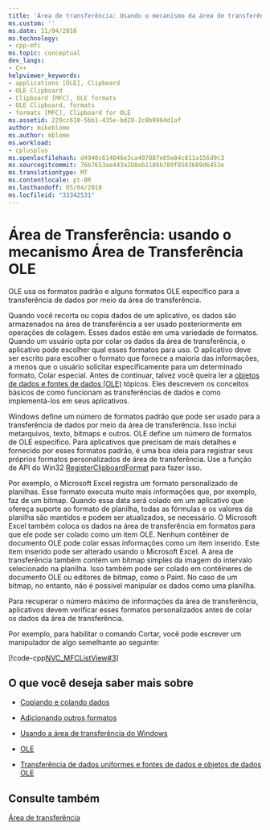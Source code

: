 ```yaml
---
title: 'Área de transferência: Usando o mecanismo da área de transferência OLE | Microsoft Docs'
ms.custom: ''
ms.date: 11/04/2016
ms.technology:
- cpp-mfc
ms.topic: conceptual
dev_langs:
- C++
helpviewer_keywords:
- applications [OLE], Clipboard
- OLE Clipboard
- Clipboard [MFC], OLE formats
- OLE Clipboard, formats
- formats [MFC], Clipboard for OLE
ms.assetid: 229cc610-5bb1-435e-bd20-2c8b9964d1af
author: mikeblome
ms.author: mblome
ms.workload:
- cplusplus
ms.openlocfilehash: d4940c614046e3ca407887e05e84c811a156d9c3
ms.sourcegitcommit: 76b7653ae443a2b8eb1186b789f8503609d6453e
ms.translationtype: MT
ms.contentlocale: pt-BR
ms.lasthandoff: 05/04/2018
ms.locfileid: "33342531"
---
```

# <a name="clipboard-using-the-ole-clipboard-mechanism"></a>Área de Transferência: usando o mecanismo Área de Transferência OLE
OLE usa os formatos padrão e alguns formatos OLE específico para a transferência de dados por meio da área de transferência.  
  
 Quando você recorta ou copia dados de um aplicativo, os dados são armazenados na área de transferência a ser usado posteriormente em operações de colagem. Esses dados estão em uma variedade de formatos. Quando um usuário opta por colar os dados da área de transferência, o aplicativo pode escolher qual esses formatos para uso. O aplicativo deve ser escrito para escolher o formato que fornece a maioria das informações, a menos que o usuário solicitar especificamente para um determinado formato, Colar especial. Antes de continuar, talvez você queira ler a [objetos de dados e fontes de dados (OLE)](../mfc/data-objects-and-data-sources-ole.md) tópicos. Eles descrevem os conceitos básicos de como funcionam as transferências de dados e como implementá-los em seus aplicativos.  
  
 Windows define um número de formatos padrão que pode ser usado para a transferência de dados por meio da área de transferência. Isso inclui metarquivos, texto, bitmaps e outros. OLE define um número de formatos de OLE específico. Para aplicativos que precisam de mais detalhes e fornecido por esses formatos padrão, é uma boa ideia para registrar seus próprios formatos personalizados de área de transferência. Use a função de API do Win32 [RegisterClipboardFormat](http://msdn.microsoft.com/library/windows/desktop/ms649049) para fazer isso.  
  
 Por exemplo, o Microsoft Excel registra um formato personalizado de planilhas. Esse formato executa muito mais informações que, por exemplo, faz de um bitmap. Quando essa data será colado em um aplicativo que ofereça suporte ao formato de planilha, todas as fórmulas e os valores da planilha são mantidos e podem ser atualizados, se necessário. O Microsoft Excel também coloca os dados na área de transferência em formatos para que ele pode ser colado como um item OLE. Nenhum contêiner de documento OLE pode colar essas informações como um item inserido. Este item inserido pode ser alterado usando o Microsoft Excel. A área de transferência também contém um bitmap simples da imagem do intervalo selecionado na planilha. Isso também pode ser colado em contêineres de documento OLE ou editores de bitmap, como o Paint. No caso de um bitmap, no entanto, não é possível manipular os dados como uma planilha.  
  
 Para recuperar o número máximo de informações da área de transferência, aplicativos devem verificar esses formatos personalizados antes de colar os dados da área de transferência.  
  
 Por exemplo, para habilitar o comando Cortar, você pode escrever um manipulador de algo semelhante ao seguinte:  
  
 [!code-cpp[NVC_MFCListView#3](../atl/reference/codesnippet/cpp/clipboard-using-the-ole-clipboard-mechanism_1.cpp)]  
  
## <a name="what-do-you-want-to-know-more-about"></a>O que você deseja saber mais sobre  
  
-   [Copiando e colando dados](../mfc/clipboard-copying-and-pasting-data.md)  
  
-   [Adicionando outros formatos](../mfc/clipboard-adding-other-formats.md)  
  
-   [Usando a área de transferência do Windows](../mfc/clipboard-using-the-windows-clipboard.md)  
  
-   [OLE](../mfc/ole-background.md)  
  
-   [Transferência de dados uniformes e fontes de dados e objetos de dados OLE](../mfc/data-objects-and-data-sources-ole.md)  
  
## <a name="see-also"></a>Consulte também  
 [Área de transferência](../mfc/clipboard.md)

